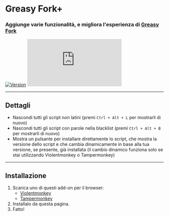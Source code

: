 # Greasy Fork+

### Aggiunge varie funzionalità, e migliora l'esperienza di [Greasy Fork](https://greasyfork.org/)

[![Version](https://img.shields.io/endpoint?url=https://runkit.io/ifelix18/userscript-version/branches/master/Userscripts/userscripts/meta/greasyfork-plus.meta.js&style=flat-square)](#) [![Size](https://img.shields.io/github/size/iFelix18/Userscripts/userscripts/greasyfork-plus.user.js?style=flat-square)](#)

---

## Dettagli

* Nascondi tutti gli script non latini (premi `Ctrl + Alt + L` per mostrarli di nuovo)
* Nascondi tutti gli script con parole nella blacklist (premi `Ctrl + Alt + B` per mostrarli di nuovo)
* Mostra un pulsante per installare direttamente lo script, che mostra la versione dello script e che cambia dinamicamente in base alla tua versione, se presente, già installata (il cambio dinamico funziona solo se stai utilizzando Violentmonkey o Tampermonkey)

---

## Installazione

1. Scarica uno di questi add-on per il browser:
    - [Violentmonkey](https://violentmonkey.github.io/)
    - [Tampermonkey](https://www.tampermonkey.net/)
2. Installalo da questa pagina.
3. Fatto!
